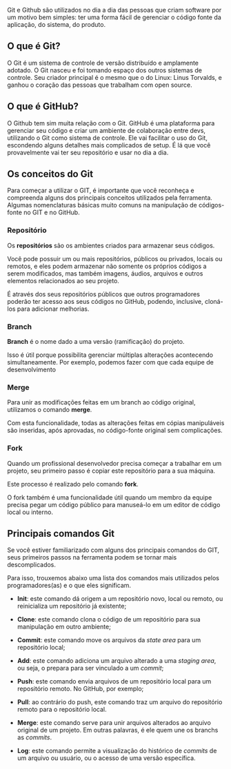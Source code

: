 Git e Github são utilizados no dia a dia das pessoas que criam software por um motivo bem simples: ter uma forma fácil de gerenciar o código fonte da aplicação, do sistema, do produto.

## O que é Git?

O Git é um sistema de controle de versão distribuído e amplamente adotado. O Git nasceu e foi tomando espaço dos outros sistemas de controle. Seu criador principal é o mesmo que o do Linux: Linus Torvalds, e ganhou o coração das pessoas que trabalham com open source.

## O que é GitHub?

O Github tem sim muita relação com o Git. GitHub é uma plataforma para gerenciar seu código e criar um ambiente de colaboração entre devs, utilizando o Git como sistema de controle. Ele vai facilitar o uso do Git, escondendo alguns detalhes mais complicados de setup. É lá que você provavelmente vai ter seu repositório e usar no dia a dia.

## Os conceitos do Git

Para começar a utilizar o GIT, é importante que você reconheça e compreenda alguns dos principais conceitos utilizados pela ferramenta. Algumas nomenclaturas básicas muito comuns na manipulação de códigos-fonte no GIT e no GitHub.

### Repositório

Os **repositórios** são os ambientes criados para armazenar seus códigos.

Você pode possuir um ou mais repositórios, públicos ou privados, locais ou remotos, e eles podem armazenar não somente os próprios códigos a serem modificados, mas também imagens, áudios, arquivos e outros elementos relacionados ao seu projeto.

É através dos seus repositórios públicos que outros programadores poderão ter acesso aos seus códigos no GitHub, podendo, inclusive, cloná-los para adicionar melhorias.

### Branch

**Branch** é o nome dado a uma versão (ramificação) do projeto. 

Isso é útil porque possibilita gerenciar múltiplas alterações acontecendo simultaneamente. Por exemplo, podemos fazer com que cada equipe de desenvolvimento

### Merge

Para unir as modificações feitas em um branch ao código original, utilizamos o comando **merge**.

Com esta funcionalidade, todas as alterações feitas em cópias manipuláveis são inseridas, após aprovadas, no código-fonte original sem complicações.

### Fork

Quando um profissional desenvolvedor precisa começar a trabalhar em um projeto, seu primeiro passo é copiar este repositório para a sua máquina.

Este processo é realizado pelo comando **fork**.

O fork também é uma funcionalidade útil quando um membro da equipe precisa pegar um código público para manuseá-lo em um editor de código local ou interno.

Principais comandos Git
-----------------------

Se você estiver familiarizado com alguns dos principais comandos do GIT, seus primeiros passos na ferramenta podem se tornar mais descomplicados.

Para isso, trouxemos abaixo uma lista dos comandos mais utilizados pelos programadores(as) e o que eles significam.

* **Init**: este comando dá origem a um repositório novo, local ou remoto, ou reinicializa um repositório já existente;

* **Clone**: este comando clona o código de um repositório para sua manipulação em outro ambiente;

* **Commit**: este comando move os arquivos da _state area_ para um repositório local;

* **Add**: este comando adiciona um arquivo alterado a uma _staging area_, ou seja, o prepara para ser vinculado a um _commit_;

* **Push**: este comando envia arquivos de um repositório local para um repositório remoto. No GitHub, por exemplo;

* **Pull**: ao contrário do push, este comando traz um arquivo do repositório remoto para o repositório local.

* **Merge**: este comando serve para unir arquivos alterados ao arquivo original de um projeto. Em outras palavras, é ele quem une os branchs as _commits_.

* **Log**: este comando permite a visualização do histórico de _commits_ de um arquivo ou usuário, ou o acesso de uma versão específica.
